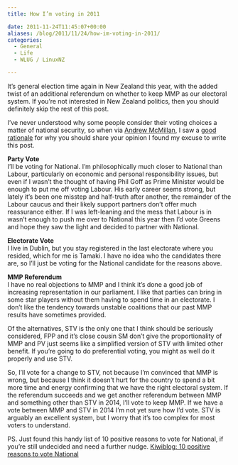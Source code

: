 ```yaml
---
title: How I’m voting in 2011

date: 2011-11-24T11:45:07+00:00
aliases: /blog/2011/11/24/how-im-voting-in-2011/
categories:
  - General
  - Life
  - WLUG / LinuxNZ

---
```

It&#8217;s general election time again in New Zealand this year, with the added twist of an additional referendum on whether to keep MMP as our electoral system. If you&#8217;re not interested in New Zealand politics, then you should definitely skip the rest of this post.

I&#8217;ve never understood why some people consider their voting choices a matter of national security, so when via <a href="http://andrew.mcmillan.net.nz/blog/obligation_to_vote_2011" title="Andrew McMillan" target="_blank">Andrew McMillan</a>, I saw a <a href="http://morgue.isprettyawesome.com/?p=2615" title="reasonable rationale" target="_blank">good rationale</a> for why you should share your opinion I found my excuse to write this post.

**Party Vote**  
I&#8217;ll be voting for National. I&#8217;m philosophically much closer to National than Labour, particularly on economic and personal responsibility issues, but even if I wasn&#8217;t the thought of having Phil Goff as Prime Minister would be enough to put me off voting Labour. His early career seems strong, but lately it&#8217;s been one misstep and half-truth after another, the remainder of the Labour caucus and their likely support partners don&#8217;t offer much reassurance either. If I was left-leaning and the mess that Labour is in wasn&#8217;t enough to push me over to National this year then I&#8217;d vote Greens and hope they saw the light and decided to partner with National.

**Electorate Vote**  
I live in Dublin, but you stay registered in the last electorate where you resided, which for me is Tamaki. I have no idea who the candidates there are, so I&#8217;ll just be voting for the National candidate for the reasons above.

**MMP Referendum**  
I have no real objections to MMP and I think it&#8217;s done a good job of increasing representation in our parliament. I like that parties can bring in some star players without them having to spend time in an electorate. I don&#8217;t like the tendency towards unstable coalitions that our past MMP results have sometimes provided.

Of the alternatives, STV is the only one that I think should be seriously considered, FPP and it&#8217;s close cousin SM don&#8217;t give the proportionality of MMP and PV just seems like a simplified version of STV with limited other benefit. If you&#8217;re going to do preferential voting, you might as well do it properly and use STV.

So, I&#8217;ll vote for a change to STV, not because I&#8217;m convinced that MMP is wrong, but because I think it doesn&#8217;t hurt for the country to spend a bit more time and energy confirming that we have the right electoral system. If the referendum succeeds and we get another referendum between MMP and something other than STV in 2014, I&#8217;ll vote to keep MMP. If we have a vote between MMP and STV in 2014 I&#8217;m not yet sure how I&#8217;d vote. STV is arguably an excellent system, but I worry that it&#8217;s too complex for most voters to understand.

PS. Just found this handy list of 10 positive reasons to vote for National, if you&#8217;re still undecided and need a further nudge. <a href="http://www.kiwiblog.co.nz/2011/11/10_positive_reasons_to_vote_national.html" title="http://www.kiwiblog.co.nz/2011/11/10_positive_reasons_to_vote_national.html" target="_blank">Kiwiblog: 10 positive reasons to vote National</a>